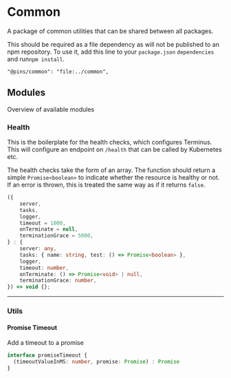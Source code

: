 # Common

A package of common utilities that can be shared between all packages.

This should be required as a file dependency as will not be published to an
npm repository. To use it, add this line to your `package.json` `dependencies`
and run`npm install`.

```
"@pins/common": "file:../common",
```

## Modules

Overview of available modules

### Health

This is the boilerplate for the health checks, which configures Terminus. This
will configure an endpoint on `/health` that can be called by Kubernetes etc.

The health checks take the form of an array. The function should return a simple
`Promise<boolean>` to indicate whether the resource is healthy or not. If an
error is thrown, this is treated the same way as if it returns `false`. 

```typescript
({
    server,
    tasks,
    logger,
    timeout = 1000,
    onTerminate = null,
    terminationGrace = 5000,
} : {
    server: any,
    tasks: { name: string, test: () => Promise<boolean> },
    logger,
    timeout: number,
    onTerminate: () => Promise<void> | null,
    terminationGrace: number,
}) => void {};
```

---

### Utils

#### Promise Timeout

Add a timeout to a promise

```typescript
interface promiseTimeout {
  (timeoutValueInMS: number, promise: Promise) : Promise
}
```

